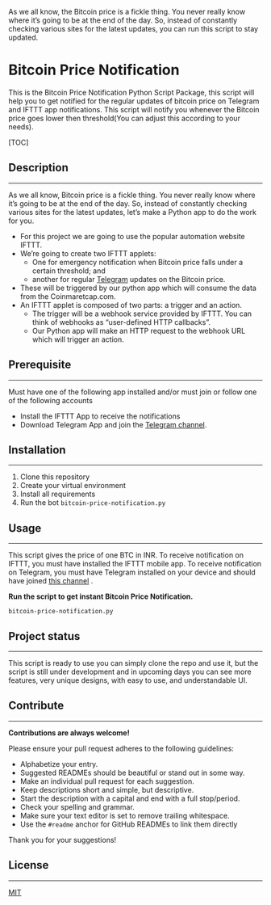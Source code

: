 As we all know, the Bitcoin price is a fickle thing. You never really know where it’s going to be at the end of the day. So, instead of constantly checking various sites for the latest updates, you can run this script to stay updated.

# Bitcoin Price Notification

This is the Bitcoin Price Notification Python Script Package, this script will help you to get notified for the regular updates of bitcoin price on Telegram and IFTTT app notifications. This script will notify you whenever the Bitcoin price goes lower then threshold(You can adjust this according to your needs).

[TOC]



## Description

------

As we all know, Bitcoin price is a fickle thing. You never really know where it’s going to be at the end of the day. So, instead of constantly checking various sites for the latest updates, let’s make a Python app to do the work for you.

- For this project we are going to use the popular automation website IFTTT.
- We’re going to create two IFTTT applets:
  - One for emergency notification when Bitcoin price falls under a certain threshold; and
  - another for regular [Telegram](https://t.me/bitcoin_price_notification) updates on the Bitcoin price.
- These will be triggered by our python app which will consume the data from the Coinmaretcap.com.
- An IFTTT applet is composed of two parts: a trigger and an action.
  - The trigger will be a webhook service provided by IFTTT. You can think of webhooks as “user-defined HTTP callbacks”.
  - Our Python app will make an HTTP request to the webhook URL which will trigger an action.

## Prerequisite

------

Must have one of the following app installed and/or must join or follow one of the following accounts

- Install the IFTTT App to receive the notifications
- Download Telegram App and join the [Telegram channel](https://t.me/bitcoin_price_notification).

## Installation

------

1. Clone this repository
2. Create your virtual environment
3. Install all requirements
4. Run the bot  `bitcoin-price-notification.py`

## Usage

------

This script gives the price of one BTC in INR. To receive notification on IFTTT, you must have installed the IFTTT mobile app. To receive notification on Telegram, you must have Telegram installed on your device and should have joined [this channel](https://t.me/bitcoin_price_notification) .

**Run the script to get instant Bitcoin Price Notification.**

`bitcoin-price-notification.py`

## Project status

------

This script is ready to use you can simply clone the repo and use it, but the script is still under development and in upcoming days you can see more features, very unique designs, with easy to use, and understandable UI.

## Contribute

------

**Contributions are always welcome!**

Please ensure your pull request adheres to the following guidelines:

- Alphabetize your entry.
- Suggested READMEs should be beautiful or stand out in some way.
- Make an individual pull request for each suggestion.
- Keep descriptions short and simple, but descriptive.
- Start the description with a capital and end with a full stop/period.
- Check your spelling and grammar.
- Make sure your text editor is set to remove trailing whitespace.
- Use the `#readme` anchor for GitHub READMEs to link them directly

Thank you for your suggestions!

## License

------

[MIT](https://choosealicense.com/licenses/mit/)